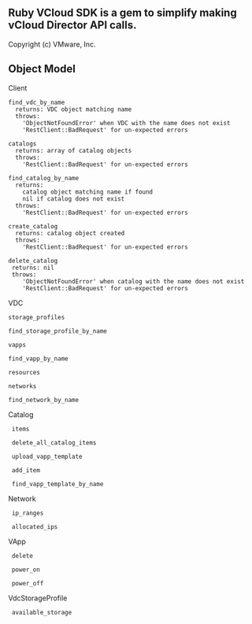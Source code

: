 ## Ruby VCloud SDK is a gem to simplify making vCloud Director API calls.
Copyright (c) VMware, Inc.

## Object Model

  Client
  
    find_vdc_by_name
      returns: VDC object matching name
      throws:
        'ObjectNotFoundError' when VDC with the name does not exist
        'RestClient::BadRequest' for un-expected errors

    catalogs
      returns: array of catalog objects
      throws:
        'RestClient::BadRequest' for un-expected errors

    find_catalog_by_name
      returns:
        catalog object matching name if found
        nil if catalog does not exist
      throws:
        'RestClient::BadRequest' for un-expected errors

    create_catalog
      returns: catalog object created
      throws:
        'RestClient::BadRequest' for un-expected errors

    delete_catalog
     returns: nil
     throws:
        'ObjectNotFoundError' when catalog with the name does not exist
        'RestClient::BadRequest' for un-expected errors
    
  VDC
    
    storage_profiles
    
    find_storage_profile_by_name
    
    vapps
    
    find_vapp_by_name
    
    resources
    
    networks
    
    find_network_by_name
    
  Catalog
  
     items
     
     delete_all_catalog_items
     
     upload_vapp_template
     
     add_item
     
     find_vapp_template_by_name
     
  Network
  
     ip_ranges
     
     allocated_ips
     
  VApp
  
     delete
     
     power_on
     
     power_off
     
  VdcStorageProfile
  
     available_storage
  